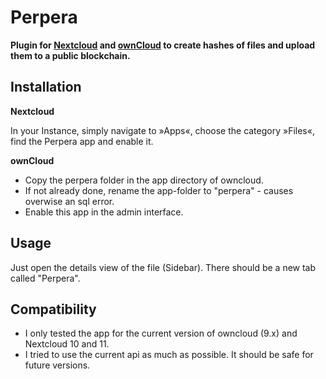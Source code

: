 Perpera
=================

**Plugin for [Nextcloud](https://nextcloud.com) and [ownCloud](https://owncloud.org) to create hashes of files and upload them to a public blockchain.**

Installation
------------

**Nextcloud**

In your Instance, simply navigate to »Apps«, choose the category »Files«, find the Perpera app and enable it.

**ownCloud**
- Copy the perpera folder in the app directory of owncloud.
- If not already done, rename the app-folder to "perpera" - causes overwise an sql error.
- Enable this app in the admin interface.

Usage
-----

Just open the details view of the file (Sidebar). There should be a new tab called "Perpera". 

Compatibility
-------------

- I only tested the app for the current version of owncloud (9.x) and Nextcloud 10 and 11.
- I tried to use the current api as much as possible. It should be safe for future versions.
